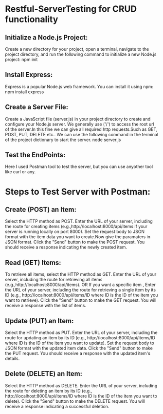 # Restful-ServerTesting for CRUD functionality
## Initialize a Node.js Project:
Create a new directory for your project, open a terminal, navigate to the project directory, and run the following command to initialize a new Node.js project:
  npm init
## Install Express:
Express is a popular Node.js web framework. You can install it using npm:
  npm install express
## Create a Server File:
Create a JavaScript file (server.js) in your project directory to create and configure your Node.js server. We generally use ('/') to access the root url of the server.In this fine we can give all required http requests.Such as GET, POST, PUT, DELETE etc.. We can use the following command in the terminal of the project dictionary to start the server.
  node server.js
## Test the EndPoints:
Here I used Postman tool to test the server, but you can use anyother tool like curl or any.

# Steps to Test Server with Postman:
## Create (POST) an Item:
Select the HTTP method as POST.
Enter the URL of your server, including the route for creating items (e.g.,http://localhost:8000/api/items if your server is running locally on port 8000).
Set the request body to JSON format with the item data you want to create.Now give the paramaters in JSON format.
Click the "Send" button to make the POST request. You should receive a response indicating the newly created item.
## Read (GET) Items:
To retrieve all items, select the HTTP method as GET.
Enter the URL of your server, including the route for retrieving all items (e.g.,http://localhost:8000/api/items).
OR
If you want a specific item , Enter the URL of your server, including the route for retrieving a single item by its ID  (e.g., http://localhost:8000/api/items/ID where ID is the ID of the item you want to retrieve).
Click the "Send" button to make the GET request. You will receive a response with the list of items.
## Update (PUT) an Item:
Select the HTTP method as PUT.
Enter the URL of your server, including the route for updating an item by its ID (e.g., http://localhost:8000/api/items/ID where ID is the ID of the item you want to update).
Set the request body to JSON format with the updated item data.
Click the "Send" button to make the PUT request. You should receive a response with the updated item's details.
## Delete (DELETE) an Item:
Select the HTTP method as DELETE.
Enter the URL of your server, including the route for deleting an item by its ID (e.g., http://localhost:8000/api/items/ID where ID is the ID of the item you want to delete).
Click the "Send" button to make the DELETE request. You will receive a response indicating a successful deletion.
